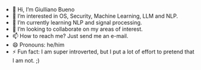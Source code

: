 - 👋 Hi, I’m Giulliano Bueno
- 👀 I’m interested in OS, Security, Machine Learning, LLM and NLP.
- 🌱 I’m currently learning NLP and signal processing.
- 💞️ I’m looking to collaborate on my areas of interest.
- 📫 How to reach me? Just send me an e-mail.
- 😄 Pronouns: he/him
- ⚡ Fun fact: I am super introverted, but I put a lot of effort to pretend that I am not. ;)

<!---
giullianobueno-oviva/giullianobueno-oviva is a ✨ special ✨ repository because its `README.md` (this file) appears on your GitHub profile.
You can click the Preview link to take a look at your changes.
--->
